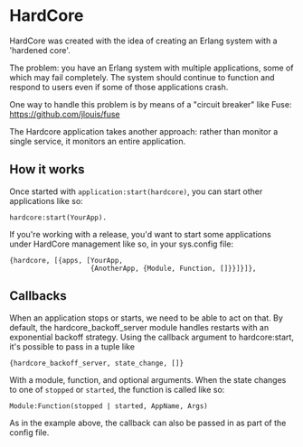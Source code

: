 HardCore
========

HardCore was created with the idea of creating an Erlang system with a
'hardened core'.

The problem: you have an Erlang system with multiple applications,
some of which may fail completely.  The system should continue to
function and respond to users even if some of those applications
crash.

One way to handle this problem is by means of a "circuit breaker" like
Fuse: https://github.com/jlouis/fuse

The Hardcore application takes another approach: rather than monitor a
single service, it monitors an entire application.

How it works
------------

Once started with `application:start(hardcore)`, you can start other
applications like so:

    hardcore:start(YourApp).

If you're working with a release, you'd want to start some
applications under HardCore management like so, in your sys.config file:


    {hardcore, [{apps, [YourApp,
                        {AnotherApp, {Module, Function, []}}]}]},

Callbacks
---------

When an application stops or starts, we need to be able to act on
that.  By default, the hardcore_backoff_server module handles restarts
with an exponential backoff strategy.  Using the callback argument to
hardcore:start, it's possible to pass in a tuple like

    {hardcore_backoff_server, state_change, []}

With a module, function, and optional arguments.  When the state
changes to one of `stopped` or `started`, the function is called like so:

    Module:Function(stopped | started, AppName, Args)

As in the example above, the callback can also be passed in as part of
the config file.
